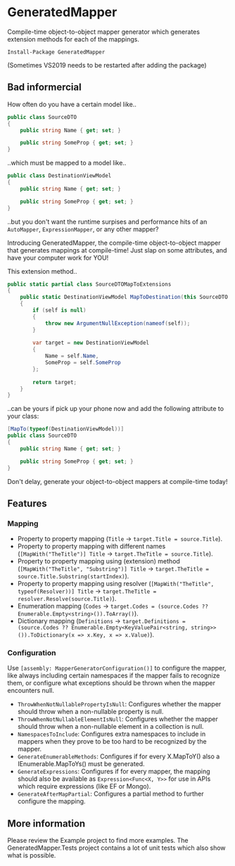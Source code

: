 # GeneratedMapper
Compile-time object-to-object mapper generator which generates extension methods for each of the mappings.

```
Install-Package GeneratedMapper
```

(Sometimes VS2019 needs to be restarted after adding the package)

## Bad informercial

How often do you have a certain model like..

```c#
public class SourceDTO
{
    public string Name { get; set; }

    public string SomeProp { get; set; }
}
```

..which must be mapped to a model like..

```c#
public class DestinationViewModel
{
    public string Name { get; set; }

    public string SomeProp { get; set; }
}
```

..but you don't want the runtime surpises and performance hits of an `AutoMapper`, `ExpressionMapper`, or any other mapper?

Introducing GeneratedMapper, the compile-time object-to-object mapper that generates mappings at compile-time! Just slap on some attributes, and have your computer work for YOU!

This extension method..

```c#
public static partial class SourceDTOMapToExtensions
{
    public static DestinationViewModel MapToDestination(this SourceDTO self)
    {
        if (self is null)
        {
            throw new ArgumentNullException(nameof(self));
        }
            
        var target = new DestinationViewModel
        {
            Name = self.Name,
            SomeProp = self.SomeProp
        };
            
        return target;
    }
}
```

..can be yours if pick up your phone now and add the following attribute to your class:

```c#
[MapTo(typeof(DestinationViewModel))]
public class SourceDTO
{
    public string Name { get; set; }

    public string SomeProp { get; set; }
}
```

Don't delay, generate your object-to-object mappers at compile-time today!

## Features

### Mapping

- Property to property mapping (`Title` -> `target.Title = source.Title`).
- Property to property mapping with different names (`[MapWith("TheTitle")] Title` -> `target.TheTitle = source.Title`).
- Property to property mapping using (extension) method (`[MapWith("TheTitle", "Substring")] Title` -> `target.TheTitle = source.Title.Substring(startIndex)`).
- Property to property mapping using resolver (`[MapWith("TheTitle", typeof(Resolver))] Title` -> `target.TheTitle = resolver.Resolve(source.Title)`).
- Enumeration mapping (`Codes` -> `target.Codes = (source.Codes ?? Enumerable.Empty<string>()).ToArray()`).
- Dictionary mapping (`Definitions` -> `target.Definitions = (source.Codes ?? Enumerable.Empty<KeyValuePair<string, string>>()).ToDictionary(x => x.Key, x => x.Value)`).

### Configuration

Use `[assembly: MapperGeneratorConfiguration()]` to configure the mapper, like always including certain namespaces if the mapper fails to recognize them,
or configure what exceptions should be thrown when the mapper encounters null.

- `ThrowWhenNotNullablePropertyIsNull`: Configures whether the mapper should throw when a non-nullable property is null.
- `ThrowWhenNotNullableElementIsNull`: Configures whether the mapper should throw when a non-nullable element in a collection is null.
- `NamespacesToInclude`: Configures extra namespaces to include in mappers when they prove to be too hard to be recognized by the mapper.
- `GenerateEnumerableMethods`: Configures if for every X.MapToY() also a IEnumerable<X>.MapToYs() must be generated.
- `GenerateExpressions`: Configures if for every mapper, the mapping should also be available as `Expression<Func<X, Y>>` for use in APIs which require expressions (like EF or Mongo).
- `GenerateAfterMapPartial`: Configures a partial method to further configure the mapping.

## More information

Please review the Example project to find more examples. The GeneratedMapper.Tests project contains
a lot of unit tests which also show what is possible.